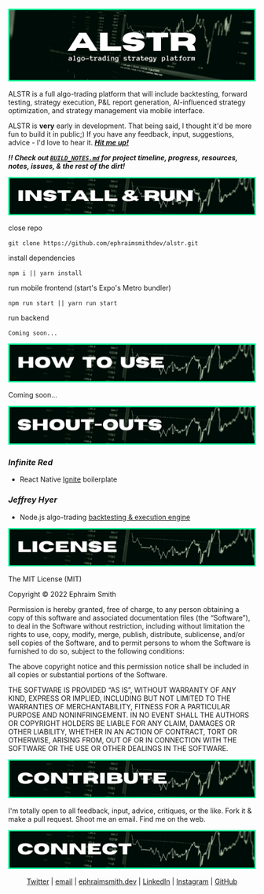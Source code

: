 ![alstr title graphic](./readme/rm_title.png)

ALSTR is a full algo-trading platform that will include backtesting, forward testing, strategy execution, P&L report generation, AI-influenced strategy optimization, and strategy management via mobile interface.

ALSTR is **very** early in development. That being said, I thought it'd be more fun to build it in public;) If you have any feedback, input, suggestions, advice - I'd love to hear it. **_[Hit me up!](mailto:github@ephraimsmith.dev)_**

**_:bangbang: Check out [`BUILD_NOTES.md`](https://github.com/ephraimsmithdev/alstr/blob/prod/BUILD_NOTES.md) for project timeline, progress, resources, notes, issues, & the rest of the dirt!_**

![alstr install & run graphic](./readme/rm_install-run.png)

close repo

```shellscript
git clone https://github.com/ephraimsmithdev/alstr.git
```

install dependencies

```shellscript
npm i || yarn install
```

run mobile frontend (start's Expo's Metro bundler)

```shellscript
npm run start || yarn run start
```

run backend

```shellscript
Coming soon...
```

![alstr how to use graphic](./readme/rm_how-to-use.png)

Coming soon...

![alstr shout outs graphic](./readme/rm_shout-outs.png)

### **_Infinite Red_**

- React Native [Ignite](https://github.com/infinitered/ignite) boilerplate

### **_Jeffrey Hyer_**

- Node.js algo-trading [backtesting & execution engine](https://github.com/JeffreyHyer/grandmaster)

![alstr license graphic](./readme/rm_license.png)

The MIT License (MIT)

Copyright © 2022 Ephraim Smith

Permission is hereby granted, free of charge, to any person obtaining a copy of this software and associated documentation files (the “Software”), to deal in the Software without restriction, including without limitation the rights to use, copy, modify, merge, publish, distribute, sublicense, and/or sell copies of the Software, and to permit persons to whom the Software is furnished to do so, subject to the following conditions:

The above copyright notice and this permission notice shall be included in all copies or substantial portions of the Software.

THE SOFTWARE IS PROVIDED “AS IS”, WITHOUT WARRANTY OF ANY KIND, EXPRESS OR IMPLIED, INCLUDING BUT NOT LIMITED TO THE WARRANTIES OF MERCHANTABILITY, FITNESS FOR A PARTICULAR PURPOSE AND NONINFRINGEMENT. IN NO EVENT SHALL THE AUTHORS OR COPYRIGHT HOLDERS BE LIABLE FOR ANY CLAIM, DAMAGES OR OTHER LIABILITY, WHETHER IN AN ACTION OF CONTRACT, TORT OR OTHERWISE, ARISING FROM, OUT OF OR IN CONNECTION WITH THE SOFTWARE OR THE USE OR OTHER DEALINGS IN THE SOFTWARE.

![alstr contribute graphic](./readme/rm_contribute.png)

I'm totally open to all feedback, input, advice, critiques, or the like. Fork it & make a pull request. Shoot me an email. Find me on the web.

![alstr connect graphic](./readme/rm_connect.png)

<div align='center'>

[Twitter](https://twitter.com/ephraimsmithdev) |
[email](mailto:github@ephraimsmith.dev) |
[ephraimsmith.dev](https://ephraimsmith.dev) |
[LinkedIn](https://linkedin.com/in/ephraimsmithdev) |
[Instagram](https://instagram.com/ephraimsmithdev) |
[GitHub](https://github.com/ephraimsmithdev)

</div>
